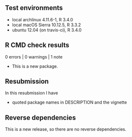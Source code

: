 ## Test environments

* local archlinux 4.11.6-1, R 3.4.0
* local macOS Sierra 10.12.5, R 3.3.2
* ubuntu 12.04 (on travis-ci), R 3.4.0

## R CMD check results

0 errors | 0 warnings | 1 note

* This is a new package.

## Resubmission

In this resubmission I have

* quoted package names in DESCRIPTION and the vignette

## Reverse dependencies

This is a new release, so there are no reverse dependencies.
